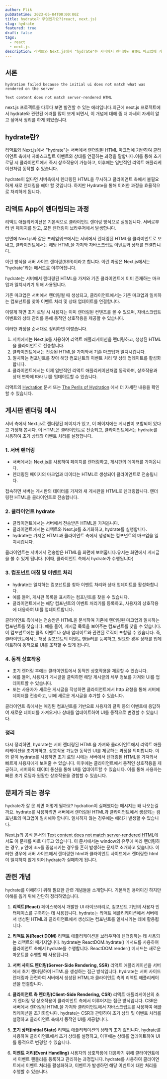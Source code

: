 ```yaml
---
author: Flik
pubDatetime: 2023-05-04T00:00:00Z
title: hydrate가 무엇인가요?(react, next.js)
slug: hydrate
featured: true
draft: false
tags:
  - react
  - next.js
description: 리액트와 Next.js에서 "hydrate"는 서버에서 렌더링된 HTML 마크업에 기반하여 클라이언트 측에서 자바스크립트 이벤트와 상태를 연결하는 과정을 말합니다. 이를 통해 초기 로딩 시 클라이언트에서 즉시 상호작용이 가능하고, 이후에는 일반적인 리액트 애플리케이션처럼 동작할 수 있습니다. 'next.js 프로젝트를 다루다 보면 'hydration failed because the initial ui does not match what was rendered on the server'와 같은 에러를 발견하게 됩니다. 이와 관련하여 react와 next.js에서 hydrate의 개념에 대해 좀 더 자세한 정리를 합니다.
---
```


## 서론

`hydration failed because the initial ui does not match what was rendered on the server`

`Text content does not match server-rendered HTML`

next.js 프로젝트를 다루다 보면 발견할 수 있는 에러입니다.최근에 next.js 프로젝트에서 hydrate와 관련된 에러를 많이 보게 되면서, 이 개념에 대해 좀 더 자세히 자세히 알고 싶어서 정리를 하게 되었습니다.

## hydrate란?

리액트와 Next.js에서 "hydrate"는 서버에서 렌더링된 HTML 마크업에 기반하여 클라이언트 측에서 자바스크립트 이벤트와 상태를 연결하는 과정을 말합니다.이를 통해 초기 로딩 시 클라이언트에서 즉시 상호작용이 가능하고, 이후에는 일반적인 리액트 애플리케이션처럼 동작할 수 있습니다.

hydrate이 없다면 서버측에서 렌더링된 HTML을 무시하고 클라이언트 측에서 불필요하게 새로 렌더링을 해야 할 것입니다. 하지만 Hydrate을 통해 이러한 과정을 효율적으로 처리하게 됩니다.

## 리액트 App이 렌더링되는 과정

리액트 애플리케이션은 기본적으로 클라이언트 렌더링 방식으로 실행됩니다. 서버로부터 빈 페이지를 받고, 모든 렌더링이 브라우저에서 발생합니다.

반면에 Next.js와 같은 프레임워크에서는 서버에서 렌더링된 HTML을 클라이언트로 보내고, 클라이언트에서는 해당 HTML을 가져와 자바스크립트 이벤트와 상태를 연결합니다.

이런 방식을 서버 사이드 렌더링(SSR)이라고 합니다. 이런 과정은 Next.js에서는 "hydrate"라는 메서드로 이루어집니다.

hydrate는 서버에서 렌더링된 HTML을 가져와 기존 클라이언트에 이미 존재하는 마크업과 일치시키기 위해 사용됩니다.

기존 마크업은 서버에서 렌더링될 때 생성되고, 클라이언트에서는 기존 마크업과 일치하는 컴포넌트를 찾아 이벤트 처리 및 상태 업데이트를 연결합니다.

이렇게 하면 초기 로딩 시 사용자는 이미 렌더링된 컨텐츠를 볼 수 있으며, 자바스크립트 이벤트와 상태 관리를 통해 동적인 상호작용을 제공할 수 있습니다.

이러한 과정을 순서대로 정리하면 이렇습니다.

1. 서버에서는 Next.js를 사용하여 리액트 애플리케이션을 렌더링하고, 생성된 HTML을 클라이언트로 전송합니다.
2. 클라이언트에서는 전송된 HTML을 가져와서 기존 마크업과 일치시킵니다.
3. 일치하는 컴포넌트를 찾아 해당 컴포넌트의 이벤트 처리 및 상태 업데이트를 활성화합니다.
4. 클라이언트에서는 이제 일반적인 리액트 애플리케이션처럼 동작하며, 상호작용과 상태 변화에 따라 UI를 업데이트할 수 있습니다.

리액트의 [Hydration](https://react.dev/reference/react-dom/client/hydrateRoot "React Hydration Documentation") 문서 또는 [The Perils of Hydration](https://www.joshwcomeau.com/react/the-perils-of-rehydration/ "The Perils of Hydration")
에서 더 자세한 내용을 확인할 수 있습니다.

## 게시판 렌더링 예시

서버 측에서 Next.js로 렌더링된 페이지가 있고, 이 페이지에는 게시판이 포함되어 있다고 가정해 봅시다.
이 HTML은 클라이언트로 전송되고, 클라이언트에서는 hydrate를 사용하여 초기 상태와 이벤트 처리를 설정합니다.

### 1. 서버 렌더링

- 서버에서는 Next.js를 사용하여 페이지를 렌더링하고, 게시판의 데이터를 가져옵니다.
- 렌더링된 페이지의 마크업과 데이터는 HTML로 생성되어 클라이언트로 전송됩니다.

접속하면 서버는 게시판의 데이터를 가져와 새 게시판을 HTML로 렌더링합니다. 렌더링한 HTML을 클라이언트로 전송합니다.

### 2. 클라이언트 hydrate

- 클라이언트에서는 서버에서 전송받은 HTML을 가져옵니다.
- 클라이언트에서는 리액트와 Next.js를 초기화하고, hydrate를 실행합니다.
- hydrate는 가져온 HTML과 클라이언트 측에서 생성되는 컴포넌트의 마크업을 일치시킵니다.

클라이언트는 서버에서 전송받은 HTML을 화면에 보여줍니다.유저는 화면에서 게시글을 볼 수 있게 됩니다.
(이때, 클라이언트 측에서 hydrate가 수행됩니다)

### 3. 컴포넌트 매칭 및 이벤트 처리

- hydrate는 일치하는 컴포넌트를 찾아 이벤트 처리와 상태 업데이트를 활성화합니다.
- 예를 들어, 게시판 목록을 표시하는 컴포넌트를 찾을 수 있습니다.
- 클라이언트에서는 해당 컴포넌트의 이벤트 처리기를 등록하고, 사용자의 상호작용에 대응하여 UI를 업데이트합니다.

클라이언트 측에서는 전송받은 HTML을 분석하여 기존에 렌더링된 마크업과 일치하는 컴포넌트를 찾습니다.
예를 들어, 게시글 목록을 보여주는 컴포넌트를 찾을 수 있습니다. 이 컴포넌트에는 클릭 이벤트나 상태 업데이트와 관련된 로직이 포함될 수 있습니다.
즉, 클라이언트에서는 해당 컴포넌트의 이벤트 핸들러를 등록하고, 필요한 경우 상태를 업데이트하여 동적으로 UI를 조작할 수 있게 됩니다.

### 4. 동적 상호작용

- 초기 렌더링 후에는 클라이언트에서 동적인 상호작용을 제공할 수 있습니다.
- 예를 들어, 사용자가 게시글을 클릭하면 해당 게시글의 세부 정보를 가져와 UI를 업데이트할 수 있습니다.
- 또는 사용자가 새로운 게시글을 작성하면 클라이언트에서 http 요청을 통해 서버에 데이터를 전송하고, UI에 새로운 게시글을 추가할 수 있습니다.

클라이언트 측에서는 매칭된 컴포넌트를 기반으로 사용자의 클릭 등의 이벤트에 응답하여 새로운 데이터를 가져오거나 상태를 업데이트하여 UI를 동적으로 변경할 수 있습니다.

<Adsense />

### 정리

다시 정리하면, hydrate는 서버 렌더링된 HTML을 가져와 클라이언트에서 리액트 애플리케이션을 초기화하고, 상호작용 가능한 동적인 UI를 제공하는 과정을 의미합니다.
이와 같이 hydrate를 사용하면 초기 로딩 시에는 서버에서 렌더링된 HTML을 가져와서 빠르게 사용자에게 보여줄 수 있습니다. 이후에는 클라이언트에서 동적인 상호작용을 제공하고, 서버와의 데이터 통신을 통해 UI를 업데이트할 수 있습니다. 이를 통해 사용자는 빠른 초기 로딩과 원활한 상호작용을 경험할 수 있습니다.

## 문제가 되는 경우

hydrate가 잘 못 되면 어떻게 될까요? hydration이 실패했다는 메시지는 왜 나오는걸까요.
hydrate를 사용하려면 서버에서 렌더링된 HTML과 클라이언트에서 생성되는 컴포넌트의 마크업이 일치해야 합니다. 일치하지 않는 경우에는 에러가 발생할 수 있습니다.

Next.js의 공식 문서의 [Text content does not match server-rendered HTML](https://nextjs.org/docs/messages/react-hydration-error "Text content does not match server-rendered HTML")에서도 이 문제를 따로 다루고 있습니다.
이 문서에서는 window의 유무에 따라 렌더링하는 경우, `p` 안에 `div`를 중첩시키는 경우를 흔히 발생하는 문제로 소개하고 있습니다. 이러한 경우에 서버 사이드에서 렌더링한 html과 클라이언트 사이드에서 렌더링한 html이 일치하지 않게 되어 hydrate가 실패하게 됩니다.

## 관련 개념

hydrate를 이해하기 위해 필요한 관련 개념들을 소개합니다. 기본적인 용어이긴 하지만 이해를 돕기 위해 간단히 정리하였습니다.

1. **리액트(React)**
   페이스북에서 개발한 UI 라이브러리로, 컴포넌트 기반의 사용자 인터페이스를 구축하는 데 사용됩니다. hydrate는 리액트 애플리케이션에서 서버에서 생성된 HTML과 클라이언트에서 생성되는 컴포넌트를 일치시키는 데에 활용됩니다.

2. **리액트 돔(React DOM)**
   리액트 애플리케이션을 브라우저에 렌더링하는 데 사용되는 리액트의 패키지입니다. hydrate는 ReactDOM.hydrate() 메서드를 사용하여 클라이언트 측에서 hydrate를 수행합니다. ReactDOM.render() 메서드는 새로운 마운트를 수행할 때 사용됩니다.

3. **서버 사이드 렌더링(Server-Side Rendering, SSR)**
   리액트 애플리케이션을 서버에서 초기 렌더링하여 HTML을 생성하는 접근 방식입니다. hydrate는 서버 사이드 렌더링과 관련하여 서버에서 생성된 HTML과 클라이언트 측의 리액트 애플리케이션을 연결합니다.

4. **클라이언트 측 렌더링(Client-Side Rendering, CSR)**
   리액트 애플리케이션의 초기 렌더링 및 상호작용이 클라이언트 측에서 이루어지는 접근 방식입니다. CSR은 서버에서 렌더링된 HTML을 가져와 클라이언트에서 자바스크립트를 사용하여 애플리케이션을 초기화합니다. hydrate는 CSR과 관련하여 초기 상태 및 이벤트 처리를 설정하고 클라이언트 측에서 동적인 UI를 제공합니다.

5. **초기 상태(Initial State)**
   리액트 애플리케이션의 상태의 초기 값입니다. hydrate를 사용하여 클라이언트에서 초기 상태를 설정하고, 이후에는 상태를 업데이트하여 UI를 동적으로 변경할 수 있습니다.

6. **이벤트 처리(Event Handling)**
   사용자의 상호작용에 대응하기 위해 클라이언트에서 이벤트 핸들러를 등록하고 관리하는 과정입니다. hydrate를 사용하여 클라이언트에서 이벤트 처리를 활성화하고, 이벤트가 발생하면 해당 이벤트에 대한 처리를 수행할 수 있습니다.
